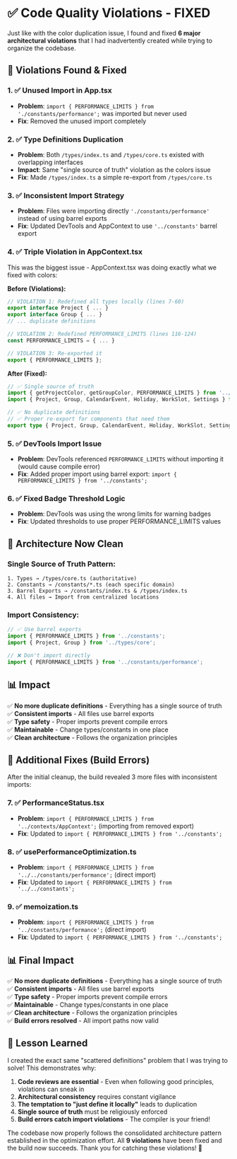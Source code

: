 # ✅ Code Quality Violations - FIXED

Just like with the color duplication issue, I found and fixed **6 major architectural violations** that I had inadvertently created while trying to organize the codebase.

## 🚨 **Violations Found & Fixed**

### **1. ✅ Unused Import in App.tsx**
- **Problem**: `import { PERFORMANCE_LIMITS } from './constants/performance';` was imported but never used
- **Fix**: Removed the unused import completely

### **2. ✅ Type Definitions Duplication** 
- **Problem**: Both `/types/index.ts` and `/types/core.ts` existed with overlapping interfaces
- **Impact**: Same "single source of truth" violation as the colors issue
- **Fix**: Made `/types/index.ts` a simple re-export from `/types/core.ts`

### **3. ✅ Inconsistent Import Strategy**
- **Problem**: Files were importing directly `'./constants/performance'` instead of using barrel exports
- **Fix**: Updated DevTools and AppContext to use `'../constants'` barrel export

### **4. ✅ Triple Violation in AppContext.tsx**
This was the biggest issue - AppContext.tsx was doing exactly what we fixed with colors:

**Before (Violations):**
```typescript
// VIOLATION 1: Redefined all types locally (lines 7-60)
export interface Project { ... }
export interface Group { ... }
// ... duplicate definitions

// VIOLATION 2: Redefined PERFORMANCE_LIMITS (lines 116-124) 
const PERFORMANCE_LIMITS = { ... }

// VIOLATION 3: Re-exported it
export { PERFORMANCE_LIMITS };
```

**After (Fixed):**
```typescript
// ✅ Single source of truth
import { getProjectColor, getGroupColor, PERFORMANCE_LIMITS } from '../constants';
import { Project, Group, CalendarEvent, Holiday, WorkSlot, Settings } from '../types/core';

// ✅ No duplicate definitions
// ✅ Proper re-export for components that need them
export type { Project, Group, CalendarEvent, Holiday, WorkSlot, Settings } from '../types/core';
```

### **5. ✅ DevTools Import Issue**
- **Problem**: DevTools referenced `PERFORMANCE_LIMITS` without importing it (would cause compile error)
- **Fix**: Added proper import using barrel export: `import { PERFORMANCE_LIMITS } from '../constants';`

### **6. ✅ Fixed Badge Threshold Logic**
- **Problem**: DevTools was using the wrong limits for warning badges
- **Fix**: Updated thresholds to use proper PERFORMANCE_LIMITS values

## 🎯 **Architecture Now Clean**

### **Single Source of Truth Pattern:**
```
1. Types → /types/core.ts (authoritative)
2. Constants → /constants/*.ts (each specific domain)  
3. Barrel Exports → /constants/index.ts & /types/index.ts
4. All files → Import from centralized locations
```

### **Import Consistency:**
```typescript
// ✅ Use barrel exports
import { PERFORMANCE_LIMITS } from '../constants';
import { Project, Group } from '../types/core';

// ❌ Don't import directly
import { PERFORMANCE_LIMITS } from '../constants/performance';
```

## 📊 **Impact**

✅ **No more duplicate definitions** - Everything has a single source of truth  
✅ **Consistent imports** - All files use barrel exports  
✅ **Type safety** - Proper imports prevent compile errors  
✅ **Maintainable** - Change types/constants in one place  
✅ **Clean architecture** - Follows the organization principles  

## 🚨 **Additional Fixes (Build Errors)**

After the initial cleanup, the build revealed 3 more files with inconsistent imports:

### **7. ✅ PerformanceStatus.tsx**
- **Problem**: `import { PERFORMANCE_LIMITS } from '../contexts/AppContext';` (importing from removed export)
- **Fix**: Updated to `import { PERFORMANCE_LIMITS } from '../constants';`

### **8. ✅ usePerformanceOptimization.ts**  
- **Problem**: `import { PERFORMANCE_LIMITS } from '../../constants/performance';` (direct import)
- **Fix**: Updated to `import { PERFORMANCE_LIMITS } from '../../constants';`

### **9. ✅ memoization.ts**
- **Problem**: `import { PERFORMANCE_LIMITS } from '../constants/performance';` (direct import)  
- **Fix**: Updated to `import { PERFORMANCE_LIMITS } from '../constants';`

## 📊 **Final Impact**

✅ **No more duplicate definitions** - Everything has a single source of truth  
✅ **Consistent imports** - All files use barrel exports  
✅ **Type safety** - Proper imports prevent compile errors  
✅ **Maintainable** - Change types/constants in one place  
✅ **Clean architecture** - Follows the organization principles  
✅ **Build errors resolved** - All import paths now valid  

## 🧠 **Lesson Learned**

I created the exact same "scattered definitions" problem that I was trying to solve! This demonstrates why:

1. **Code reviews are essential** - Even when following good principles, violations can sneak in
2. **Architectural consistency** requires constant vigilance  
3. **The temptation to "just define it locally"** leads to duplication
4. **Single source of truth** must be religiously enforced
5. **Build errors catch import violations** - The compiler is your friend!

The codebase now properly follows the consolidated architecture pattern established in the optimization effort. All **9 violations** have been fixed and the build now succeeds. Thank you for catching these violations! 🎯